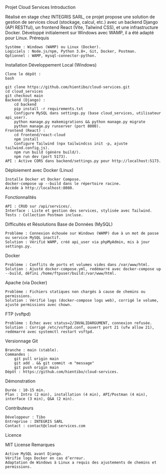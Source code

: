 Projet Cloud Services
Introduction

Réalisé en stage chez INTEGRIS SARL, ce projet propose une solution de gestion de services cloud (stockage, calcul, etc.) avec un backend Django (API RESTful), un frontend React (Vite, Tailwind CSS), et une infrastructure Docker. Développé initialement sur Windows avec WAMP, il a été adapté pour Linux.
Prérequis

    Système : Windows (WAMP) ou Linux (Docker).
    Logiciels : Node.js/npm, Python 3.8+, Git, Docker, Postman.
    Optionnel : WAMP, mysql-connector-python.

Installation
Développement Local (Windows)

    Clone le dépôt :
    bash

    git clone https://github.com/hientibo/cloud-services.git
    cd cloud_services
    git checkout main
    Backend (Django) :
        cd backend
        pip install -r requirements.txt
        Configure MySQL dans settings.py (base cloud_services, utilisateur api_user).
        python manage.py makemigrations && python manage.py migrate
        python manage.py runserver (port 8000).
    Frontend (React) :
        cd frontend/react-cloud
        npm install
        Configure Tailwind (npx tailwindcss init -p, ajuste tailwind.config.js).
        npm run build (génère build/).
        npm run dev (port 5173).
    API : Active CORS dans backend/settings.py pour http://localhost:5173.

Déploiement avec Docker (Linux)

    Installe Docker et Docker Compose.
    docker-compose up --build dans le répertoire racine.
    Accède à http://localhost:8080.

Fonctionnalités

    API : CRUD sur /api/services/.
    Interface : Liste et gestion des services, stylisée avec Tailwind.
    Tests : Collection Postman incluse.

Difficultés et Résolutions
Base de Données (MySQL)

    Problème : Connexion échouée sur Windows (WAMP) due à un mot de passe ou service MySQL inactif.
    Solution : Vérifié WAMP, créé api_user via phpMyAdmin, mis à jour settings.py.

Docker

    Problème : Conflits de ports et volumes vides dans /var/www/html.
    Solution : Ajusté docker-compose.yml, redémarré avec docker-compose up --build, défini /home/ftpuser/build:/var/www/html.

Apache (via Docker)

    Problème : Fichiers statiques non chargés à cause de chemins ou permissions.
    Solution : Vérifié logs (docker-compose logs web), corrigé le volume, ajusté permissions avec chown.

FTP (vsftpd)

    Problème : Échec avec status=2/INVALIDARGUMENT, connexion refusée.
    Solution : Corrigé /etc/vsftpd.conf, ouvert port 21 (ufw allow 21), redémarré avec systemctl restart vsftpd.

Versionnage Git

    Branche : main (stable).
    Commandes :
        git pull origin main
        git add . && git commit -m "message"
        git push origin main
    Dépôt : https://github.com/hientibo/cloud-services.

Démonstration

    Durée : 10-15 min.
    Plan : Intro (2 min), installation (4 min), API/Postman (4 min), interface (3 min), Q&A (2 min).

Contributeurs

    Développeur : Tibo
    Entreprise : INTEGRIS SARL
    Contact : contact@cloud-services.com

Licence

MIT License
Remarques

    Active MySQL avant Django.
    Vérifie logs Docker en cas d’erreur.
    Adaptation de Windows à Linux a requis des ajustements de chemins et permissions.